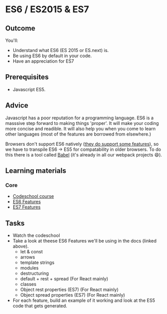# ES6 / ES2015 & ES7
## Outcome

You'll:

* Understand what ES6 (ES 2015 or ES.next) is.
* Be using ES6 by default in your code.
* Have an appreciation for ES7

## Prerequisites

* Javascript ES5.

## Advice

Javascript has a poor reputation for a programming language. ES6 is a masssive step forward to making things 'proper'. It will make your coding more concise and readible. It will also help you when you come to learn other languages (most of the features are borrowed from elsewhere.)

Browsers don't support ES6 natively ([they do support some features](https://kangax.github.io/compat-table/es6/)), so we have to transpile ES6 -> ES5 for compatability in older browsers. To do this there is a tool called [Babel](https://babeljs.io/) (it's already in all our webpack projects :smile:).

## Learning materials

### Core
* [Codeschool course](https://www.codeschool.com/courses/es2015-the-shape-of-javascript-to-come)
* [ES6 Features](https://github.com/lukehoban/es6features#readme)
* [ES7 Features](https://github.com/hemanth/es7-features#readme)

## Tasks

* Watch the codeschool
* Take a look at theese ES6 Features we'll be using in the docs (linked above).
  * let & const
  * arrows
  * template strings
  * modules
  * destructuring
  * default + rest + spread (For React mainly)
  * classes
  * Object rest properties (ES7) (For React mainly)
  * Object spread properties (ES7) (For React mainly)
* For each feature, build an example of it working and look at the ES5 code that gets generated.

